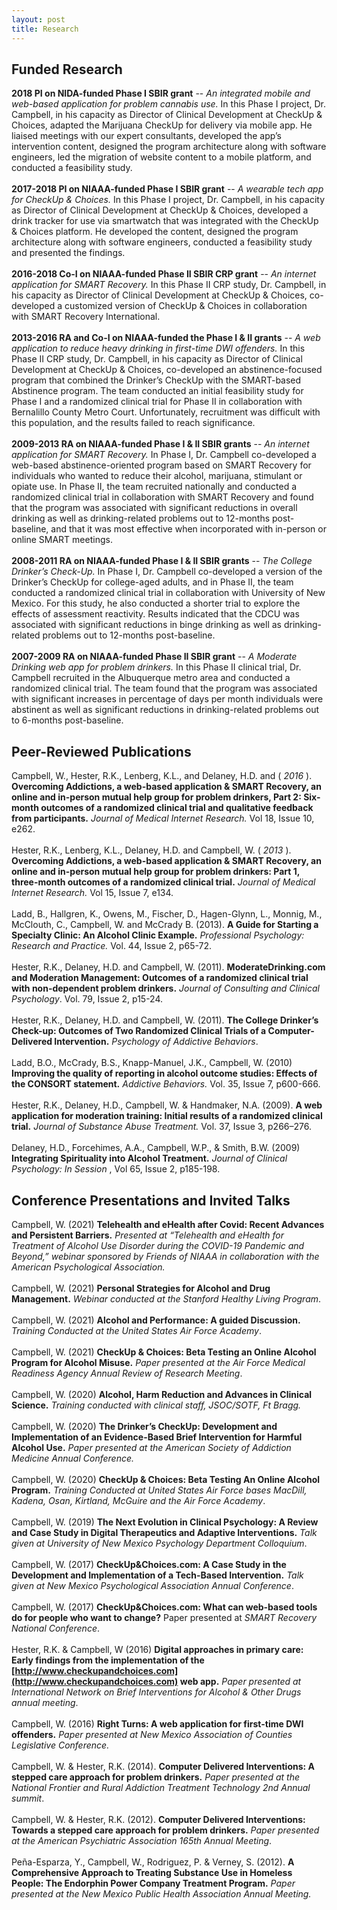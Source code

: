 ```yaml
---
layout: post
title: Research
---
```


## Funded Research

**2018 PI on NIDA-funded Phase I SBIR grant** -- *An integrated mobile and web-based application for problem cannabis use.* In this Phase I project, Dr. Campbell, in his capacity as Director of Clinical Development at CheckUp & Choices, adapted the Marijuana CheckUp for delivery via mobile app. He liaised meetings with our expert consultants, developed the app’s intervention content, designed the program architecture along with software engineers, led the migration of website content to a mobile platform, and conducted a feasibility study.
<br><br>
**2017-2018 PI on NIAAA-funded Phase I SBIR grant** -- *A wearable tech app for CheckUp & Choices.* In this Phase I project, Dr. Campbell, in his capacity as Director of Clinical Development at CheckUp & Choices, developed a drink tracker for use via smartwatch that was integrated with the CheckUp & Choices platform. He developed the content, designed the program architecture along with software engineers, conducted a feasibility study and presented the findings.
<br><br>
**2016-2018 Co-I on NIAAA-funded Phase II SBIR CRP grant** -- *An internet application for SMART Recovery.* In this Phase II CRP study, Dr. Campbell, in his capacity as Director of Clinical Development at CheckUp & Choices, co-developed a customized version of CheckUp & Choices in collaboration with SMART Recovery International.
<br><br>
**2013-2016 RA and Co-I on NIAAA-funded the Phase I & II grants** -- *A web application to reduce heavy drinking in first-time DWI offenders.* In this Phase II CRP study, Dr. Campbell, in his capacity as Director of Clinical Development at CheckUp & Choices, co-developed an abstinence-focused program that combined the Drinker’s CheckUp with the SMART-based Abstinence program. The team conducted an initial feasibility study for Phase I and a randomized clinical trial for Phase II in collaboration with Bernalillo County Metro Court. Unfortunately, recruitment was difficult with this population, and the results failed to reach significance.
<br><br>
**2009-2013 RA on NIAAA-funded Phase I & II SBIR grants** -- *An internet application for SMART Recovery.* In Phase I, Dr. Campbell co-developed a web-based abstinence-oriented program based on SMART Recovery for individuals who wanted to reduce their alcohol, marijuana, stimulant or opiate use. In Phase II, the team recruited nationally and conducted a randomized clinical trial in collaboration with SMART Recovery and found that the program was associated with significant reductions in overall drinking as well as drinking-related problems out to 12-months post-baseline, and that it was most effective when incorporated with in-person or online SMART meetings.
<br><br>
**2008-2011 RA on NIAAA-funded Phase I & II SBIR grants** -- *The College Drinker’s Check-Up.* In Phase I, Dr. Campbell co-developed a version of the Drinker’s CheckUp for college-aged adults, and in Phase II, the team conducted a randomized clinical trial in collaboration with University of New Mexico. For this study, he also conducted a shorter trial to explore the effects of assessment reactivity. Results indicated that the CDCU was associated with significant reductions in binge drinking as well as drinking-related problems out to 12-months post-baseline.
<br><br>
**2007-2009 RA on NIAAA-funded Phase II SBIR grant** -- *A Moderate Drinking web app for problem drinkers.* In this Phase II clinical trial, Dr. Campbell recruited in the Albuquerque metro area and conducted a randomized clinical trial. The team found that the program was associated with significant increases in percentage of days per month individuals were abstinent as well as significant reductions in drinking-related problems out to 6-months post-baseline.

## Peer-Reviewed Publications

Campbell, W., Hester, R.K., Lenberg, K.L., and Delaney, H.D. and ( _2016_ ). **Overcoming Addictions, a web-based application & SMART Recovery, an online and in-person mutual help group for problem drinkers, Part 2: Six-month outcomes of a randomized clinical trial and qualitative feedback from participants.** _Journal of Medical Internet Research._ Vol 18, Issue 10, e262.
<br><br>
Hester, R.K., Lenberg, K.L., Delaney, H.D. and Campbell, W. ( _2013_ ). **Overcoming Addictions, a web-based application & SMART Recovery, an online and in-person mutual help group for problem drinkers: Part 1, three-month outcomes of a randomized clinical trial.** _Journal of Medical Internet Research._ Vol 15, Issue 7, e134.
<br><br>
Ladd, B., Hallgren, K., Owens, M., Fischer, D., Hagen-Glynn, L., Monnig, M., McClouth, C., Campbell, W. and McCrady B. (2013). **A Guide for Starting a Specialty Clinic: An Alcohol Clinic Example.** _Professional Psychology: Research and Practice._ Vol. 44, Issue 2, p65-72.
<br><br>
Hester, R.K., Delaney, H.D. and Campbell, W. (2011). **ModerateDrinking.com and Moderation
Management: Outcomes of a randomized clinical trial with non-dependent problem drinkers.** _Journal of Consulting and Clinical Psychology_. Vol. 79, Issue 2, p15-24.
<br><br>
Hester, R.K., Delaney, H.D. and Campbell, W. (2011). **The College Drinker’s Check-up: Outcomes of Two Randomized Clinical Trials of a Computer-Delivered Intervention.** _Psychology of Addictive Behaviors_.
<br><br>
Ladd, B.O., McCrady, B.S., Knapp-Manuel, J.K., Campbell, W. (2010) **Improving the quality of reporting in alcohol outcome studies: Effects of the CONSORT statement.** _Addictive Behaviors._ Vol. 35, Issue 7, p600-666.
<br><br>
Hester, R.K., Delaney, H.D., Campbell, W. & Handmaker, N.A. (2009). **A web application for moderation training: Initial results of a randomized clinical trial.** _Journal of Substance Abuse Treatment._ Vol. 37, Issue 3, p266–276.
<br><br>
Delaney, H.D., Forcehimes, A.A., Campbell, W.P., & Smith, B.W. (2009) **Integrating Spirituality into Alcohol Treatment.** _Journal of Clinical Psychology: In Session_ , Vol 65, Issue 2, p185-198.

## Conference Presentations and Invited Talks

Campbell, W. (2021) **Telehealth and eHealth after Covid: Recent Advances and Persistent Barriers.** _Presented at “Telehealth and eHealth for Treatment of Alcohol Use Disorder during the COVID-19 Pandemic and Beyond,” webinar sponsored by Friends of NIAAA in collaboration with the American Psychological Association._
<br><br>
Campbell, W. (2021) **Personal Strategies for Alcohol and Drug Management.** _Webinar conducted at the Stanford Healthy Living Program_.
<br><br>
Campbell, W. (2021) **Alcohol and Performance: A guided Discussion.** _Training Conducted at the United States Air Force Academy_.
<br><br>
Campbell, W. (2021) **CheckUp & Choices: Beta Testing an Online Alcohol Program for Alcohol Misuse.** _Paper presented at the Air Force Medical Readiness Agency Annual Review of Research Meeting_.
<br><br>
Campbell, W. (2020) **Alcohol, Harm Reduction and Advances in Clinical Science.** _Training conducted with clinical staff, JSOC/SOTF, Ft Bragg._
<br><br>
Campbell, W. (2020) **The Drinker’s CheckUp: Development and Implementation of an Evidence-Based
Brief Intervention for Harmful Alcohol Use.** _Paper presented at the American Society of Addiction Medicine Annual Conference._
<br><br>
Campbell, W. (2020) **CheckUp & Choices: Beta Testing An Online Alcohol Program.** _Training Conducted at United States Air Force bases MacDill, Kadena, Osan, Kirtland, McGuire and the Air Force Academy_.
<br><br>
Campbell, W. (2019) **The Next Evolution in Clinical Psychology: A Review and Case Study in Digital Therapeutics and Adaptive Interventions.** _Talk given at University of New Mexico Psychology Department Colloquium_.
<br><br>
Campbell, W. (2017) **CheckUp&Choices.com: A Case Study in the Development and Implementation of a
Tech-Based Intervention.** _Talk given at New Mexico Psychological Association Annual Conference_.
<br><br>
Campbell, W. (2017) **CheckUp&Choices.com: What can web-based tools do for people who want to
change?** Paper presented at _SMART Recovery National Conference_.
<br><br>
Hester, R.K. & Campbell, W (2016) **Digital approaches in primary care: Early findings from the
implementation of the [http://www.checkupandchoices.com](http://www.checkupandchoices.com) web app.** _Paper presented at International Network on Brief Interventions for Alcohol & Other Drugs annual meeting_.
<br><br>
Campbell, W. (2016) **Right Turns: A web application for first-time DWI offenders.** _Paper presented at New Mexico Association of Counties Legislative Conference._
<br><br>
Campbell, W. & Hester, R.K. (2014). **Computer Delivered Interventions: A stepped care approach for problem drinkers.** _Paper presented at the National Frontier and Rural Addiction Treatment Technology 2nd Annual summit_.
<br><br>
Campbell, W. & Hester, R.K. (2012). **Computer Delivered Interventions: Towards a stepped care approach for problem drinkers.** _Paper presented at the American Psychiatric Association 165th Annual Meeting_.
<br><br>
Peña-Esparza, Y., Campbell, W., Rodriguez, P. & Verney, S. (2012). **A Comprehensive Approach to
Treating Substance Use in Homeless People: The Endorphin Power Company Treatment Program.** _Paper presented at the New Mexico Public Health Association Annual Meeting._
